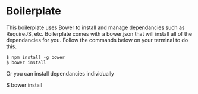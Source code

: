 # Boilerplate

This boilerplate uses Bower to install and manage dependancies such as RequireJS, etc.
Boilerplate comes with a bower.json that will install all of the dependancies for you. Follow the commands below on your terminal to do this. 

```shell
$ npm install -g bower
$ bower install
```
Or you can install dependancies individually

   $ bower install <package>


